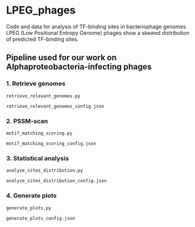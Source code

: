 # LPEG_phages
Code and data for analysis of TF-binding sites in bacteriophage genomes.  
LPEG (Low Positional Entropy Genome) phages show a skewed distribution of predicted TF-binding sites.

## Pipeline used for our work on Alphaproteobacteria-infecting phages
### 1. Retrieve genomes
``retrieve_relevant_genomes.py``  

``retrieve_relevant_genomes_config.json``

### 2. PSSM-scan
``motif_matching_scoring.py``  

``motif_matching_scoring_config.json``

### 3. Statistical analysis
``analyze_sites_distribution.py``  

``analyze_sites_distribution_config.json``

### 4. Generate plots
``generate_plots.py``  

``generate_plots_config.json``



